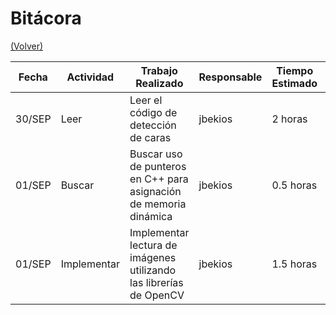 # Bitácora

[(Volver)](UCN-EDATOS/README.md)

| Fecha  | Actividad | Trabajo Realizado | Responsable | Tiempo Estimado | Tiempo Real |
|--------|-----------|-------------------|-------------|-----------------|-------------|
| 30/SEP | Leer      | Leer el código de detección de caras| jbekios     | 2 horas    | 4 horas |
| 01/SEP | Buscar    | Buscar uso de punteros en C++ para asignación de memoria dinámica | jbekios |  0.5 horas | 0.3 horas |
| 01/SEP | Implementar | Implementar lectura de imágenes utilizando las librerías de OpenCV | jbekios | 1.5 horas | 2 horas |
